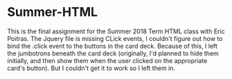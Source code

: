 # Summer-HTML
This is the final assignment for the Summer 2018 Term HTML class with Eric Poitras. 
The Jquery file is missing CLick events, I couldn't figure out how to bind the .click event to the buttons in the card deck. 
Because of this, I left the jumbotrons beneath the card deck (originally, I'd planned to hide them initially, and then show them when the user clicked on the appropriate card's button). But I couldn't get it to work so I left them in.
